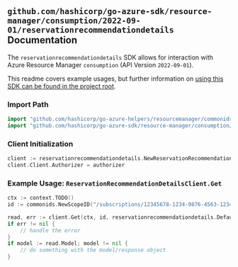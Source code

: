 
## `github.com/hashicorp/go-azure-sdk/resource-manager/consumption/2022-09-01/reservationrecommendationdetails` Documentation

The `reservationrecommendationdetails` SDK allows for interaction with Azure Resource Manager `consumption` (API Version `2022-09-01`).

This readme covers example usages, but further information on [using this SDK can be found in the project root](https://github.com/hashicorp/go-azure-sdk/tree/main/docs).

### Import Path

```go
import "github.com/hashicorp/go-azure-helpers/resourcemanager/commonids"
import "github.com/hashicorp/go-azure-sdk/resource-manager/consumption/2022-09-01/reservationrecommendationdetails"
```


### Client Initialization

```go
client := reservationrecommendationdetails.NewReservationRecommendationDetailsClientWithBaseURI("https://management.azure.com")
client.Client.Authorizer = authorizer
```


### Example Usage: `ReservationRecommendationDetailsClient.Get`

```go
ctx := context.TODO()
id := commonids.NewScopeID("/subscriptions/12345678-1234-9876-4563-123456789012/resourceGroups/some-resource-group")

read, err := client.Get(ctx, id, reservationrecommendationdetails.DefaultGetOperationOptions())
if err != nil {
	// handle the error
}
if model := read.Model; model != nil {
	// do something with the model/response object
}
```
